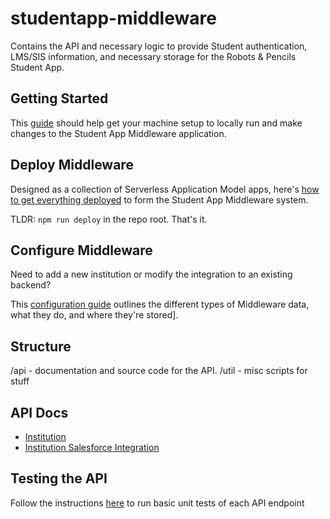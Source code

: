 # studentapp-middleware
Contains the API and necessary logic to provide Student authentication,
LMS/SIS information, and necessary storage for the Robots & Pencils
Student App.

## Getting Started
This [guide](docs/getting-started.md) should help get your machine setup to locally run and make changes to the Student App Middleware application.

## Deploy Middleware
Designed as a collection of Serverless Application Model apps, here's [how to get everything deployed](docs/how-to-deploy-all-sam-apps.md) to form the Student App Middleware system.

TLDR: `npm run deploy` in the repo root. That's it.

## Configure Middleware
Need to add a new institution or modify the integration to an existing backend?

This [configuration guide](docs/how-to-configure-a-deployed-stack.md) outlines the different types of Middleware data, what they do, and where they're stored].


## Structure

/api - documentation and source code for the API.
/util - misc scripts for stuff

## API Docs
- [Institution](sam-layers/nodejs-common-deps/institutions/README.md)
- [Institution Salesforce Integration](sam-layers/nodejs-common-deps/institutions/README.md)

## Testing the API
Follow the instructions [here](docs/testing.md) to run basic unit tests of each API endpoint